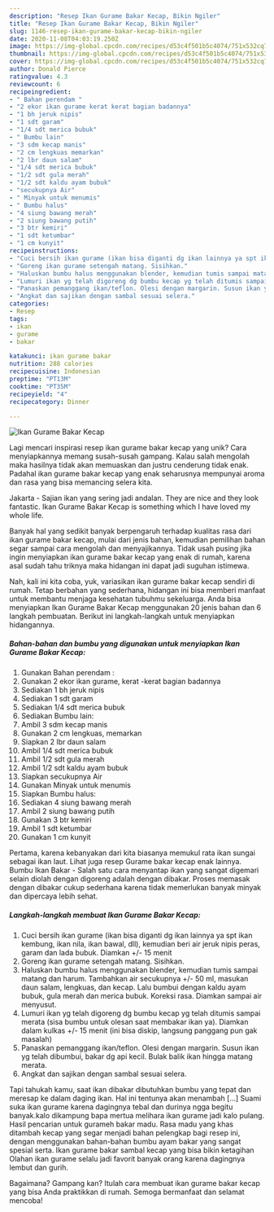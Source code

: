 ```yaml
---
description: "Resep Ikan Gurame Bakar Kecap, Bikin Ngiler"
title: "Resep Ikan Gurame Bakar Kecap, Bikin Ngiler"
slug: 1146-resep-ikan-gurame-bakar-kecap-bikin-ngiler
date: 2020-11-08T04:03:19.250Z
image: https://img-global.cpcdn.com/recipes/d53c4f501b5c4074/751x532cq70/ikan-gurame-bakar-kecap-foto-resep-utama.jpg
thumbnail: https://img-global.cpcdn.com/recipes/d53c4f501b5c4074/751x532cq70/ikan-gurame-bakar-kecap-foto-resep-utama.jpg
cover: https://img-global.cpcdn.com/recipes/d53c4f501b5c4074/751x532cq70/ikan-gurame-bakar-kecap-foto-resep-utama.jpg
author: Donald Pierce
ratingvalue: 4.3
reviewcount: 6
recipeingredient:
- " Bahan perendam "
- "2 ekor ikan gurame kerat kerat bagian badannya"
- "1 bh jeruk nipis"
- "1 sdt garam"
- "1/4 sdt merica bubuk"
- " Bumbu lain"
- "3 sdm kecap manis"
- "2 cm lengkuas memarkan"
- "2 lbr daun salam"
- "1/4 sdt merica bubuk"
- "1/2 sdt gula merah"
- "1/2 sdt kaldu ayam bubuk"
- "secukupnya Air"
- " Minyak untuk menumis"
- " Bumbu halus"
- "4 siung bawang merah"
- "2 siung bawang putih"
- "3 btr kemiri"
- "1 sdt ketumbar"
- "1 cm kunyit"
recipeinstructions:
- "Cuci bersih ikan gurame (ikan bisa diganti dg ikan lainnya ya spt ikan kembung, ikan nila, ikan bawal, dll), kemudian beri air jeruk nipis peras, garam dan lada bubuk. Diamkan +/- 15 menit"
- "Goreng ikan gurame setengah matang. Sisihkan."
- "Haluskan bumbu halus menggunakan blender, kemudian tumis sampai matang dan harum. Tambahkan air secukupnya +/- 50 ml, masukan daun salam, lengkuas, dan kecap. Lalu bumbui dengan kaldu ayam bubuk, gula merah dan merica bubuk. Koreksi rasa. Diamkan sampai air menyusut."
- "Lumuri ikan yg telah digoreng dg bumbu kecap yg telah ditumis sampai merata (sisa bumbu untuk olesan saat membakar ikan ya). Diamkan dalam kulkas +/- 15 menit (ini bisa diskip, langsung panggang pun gak masalah)"
- "Panaskan pemanggang ikan/teflon. Olesi dengan margarin. Susun ikan yg telah dibumbui, bakar dg api kecil. Bulak balik ikan hingga matang merata."
- "Angkat dan sajikan dengan sambal sesuai selera."
categories:
- Resep
tags:
- ikan
- gurame
- bakar

katakunci: ikan gurame bakar 
nutrition: 288 calories
recipecuisine: Indonesian
preptime: "PT13M"
cooktime: "PT35M"
recipeyield: "4"
recipecategory: Dinner

---
```



![Ikan Gurame Bakar Kecap](https://img-global.cpcdn.com/recipes/d53c4f501b5c4074/751x532cq70/ikan-gurame-bakar-kecap-foto-resep-utama.jpg)

Lagi mencari inspirasi resep ikan gurame bakar kecap yang unik? Cara menyiapkannya memang susah-susah gampang. Kalau salah mengolah maka hasilnya tidak akan memuaskan dan justru cenderung tidak enak. Padahal ikan gurame bakar kecap yang enak seharusnya mempunyai aroma dan rasa yang bisa memancing selera kita.

Jakarta - Sajian ikan yang sering jadi andalan. They are nice and they look fantastic. Ikan Gurame Bakar Kecap is something which I have loved my whole life.

Banyak hal yang sedikit banyak berpengaruh terhadap kualitas rasa dari ikan gurame bakar kecap, mulai dari jenis bahan, kemudian pemilihan bahan segar sampai cara mengolah dan menyajikannya. Tidak usah pusing jika ingin menyiapkan ikan gurame bakar kecap yang enak di rumah, karena asal sudah tahu triknya maka hidangan ini dapat jadi suguhan istimewa.


Nah, kali ini kita coba, yuk, variasikan ikan gurame bakar kecap sendiri di rumah. Tetap berbahan yang sederhana, hidangan ini bisa memberi manfaat untuk membantu menjaga kesehatan tubuhmu sekeluarga. Anda bisa menyiapkan Ikan Gurame Bakar Kecap menggunakan 20 jenis bahan dan 6 langkah pembuatan. Berikut ini langkah-langkah untuk menyiapkan hidangannya.

<!--inarticleads1-->

##### Bahan-bahan dan bumbu yang digunakan untuk menyiapkan Ikan Gurame Bakar Kecap:

1. Gunakan  Bahan perendam :
1. Gunakan 2 ekor ikan gurame, kerat -kerat bagian badannya
1. Sediakan 1 bh jeruk nipis
1. Sediakan 1 sdt garam
1. Sediakan 1/4 sdt merica bubuk
1. Sediakan  Bumbu lain:
1. Ambil 3 sdm kecap manis
1. Gunakan 2 cm lengkuas, memarkan
1. Siapkan 2 lbr daun salam
1. Ambil 1/4 sdt merica bubuk
1. Ambil 1/2 sdt gula merah
1. Ambil 1/2 sdt kaldu ayam bubuk
1. Siapkan secukupnya Air
1. Gunakan  Minyak untuk menumis
1. Siapkan  Bumbu halus:
1. Sediakan 4 siung bawang merah
1. Ambil 2 siung bawang putih
1. Gunakan 3 btr kemiri
1. Ambil 1 sdt ketumbar
1. Gunakan 1 cm kunyit


Pertama, karena kebanyakan dari kita biasanya memukul rata ikan sungai sebagai ikan laut. Lihat juga resep Gurame bakar kecap enak lainnya. Bumbu Ikan Bakar - Salah satu cara menyantap ikan yang sangat digemari selain diolah dengan digoreng adalah dengan dibakar. Proses memasak dengan dibakar cukup sederhana karena tidak memerlukan banyak minyak dan dipercaya lebih sehat. 

<!--inarticleads2-->

##### Langkah-langkah membuat Ikan Gurame Bakar Kecap:

1. Cuci bersih ikan gurame (ikan bisa diganti dg ikan lainnya ya spt ikan kembung, ikan nila, ikan bawal, dll), kemudian beri air jeruk nipis peras, garam dan lada bubuk. Diamkan +/- 15 menit
1. Goreng ikan gurame setengah matang. Sisihkan.
1. Haluskan bumbu halus menggunakan blender, kemudian tumis sampai matang dan harum. Tambahkan air secukupnya +/- 50 ml, masukan daun salam, lengkuas, dan kecap. Lalu bumbui dengan kaldu ayam bubuk, gula merah dan merica bubuk. Koreksi rasa. Diamkan sampai air menyusut.
1. Lumuri ikan yg telah digoreng dg bumbu kecap yg telah ditumis sampai merata (sisa bumbu untuk olesan saat membakar ikan ya). Diamkan dalam kulkas +/- 15 menit (ini bisa diskip, langsung panggang pun gak masalah)
1. Panaskan pemanggang ikan/teflon. Olesi dengan margarin. Susun ikan yg telah dibumbui, bakar dg api kecil. Bulak balik ikan hingga matang merata.
1. Angkat dan sajikan dengan sambal sesuai selera.


Tapi tahukah kamu, saat ikan dibakar dibutuhkan bumbu yang tepat dan meresap ke dalam daging ikan. Hal ini tentunya akan menambah […] Suami suka ikan gurame karena dagingnya tebal dan durinya ngga begitu banyak.kalo dikampung bapa mertua melihara ikan gurame jadi kalo pulang. Hasil pencarian untuk gurameh bakar madu. Rasa madu yang khas ditambah kecap yang segar menjadi bahan pelengkap bagi resep ini, dengan menggunakan bahan-bahan bumbu ayam bakar yang sangat spesial serta. Ikan gurame bakar sambal kecap yang bisa bikin ketagihan Olahan ikan gurame selalu jadi favorit banyak orang karena dagingnya lembut dan gurih. 

Bagaimana? Gampang kan? Itulah cara membuat ikan gurame bakar kecap yang bisa Anda praktikkan di rumah. Semoga bermanfaat dan selamat mencoba!
